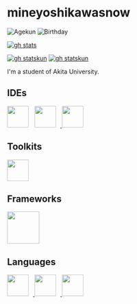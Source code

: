 # mineyoshikawasnow
![Agekun](https://img.shields.io/badge/Age-18-00AEEF?style=popout-square)
![Birthday](https://img.shields.io/badge/Birthday-2/3-purple?style=popout-square)

[![gh stats](https://github-readme-stats.vercel.app/api?username=mineyoshikawasnow&count_private=true&show_icons=true&theme=gotham)](https://github.com/mineyoshikawasnow)

[![gh statskun](https://github-readme-stats.vercel.app/api/pin/?username=SereneLinux&repo=serenelinux-kicks&theme=gotham)](https://github.com/SereneLinux/serenelinux-kicks)
[![gh statskun](https://github-readme-stats.vercel.app/api/pin/?username=FascodeNet&repo=userprofile_editor&theme=gotham)](https://github.com/FascodeNet/userprofile_editor)


I'm a student of Akita University.

## IDEs
<a href="https://code.visualstudio.com/insiders/">
<img style="padding-right:10px;" src="https://raw.githubusercontent.com/mineyoshikawasnow/mineyoshikawasnow/main/imgs/Visual_Studio_Code_Insiders_1.36_icon.svg" width="50px"></a>
<a href="https://visualstudio.microsoft.com/">
<img style="padding-right:10px;" src="https://raw.githubusercontent.com/mineyoshikawasnow/mineyoshikawasnow/main/imgs/BrandVisualStudioWin2019.svg" width=50px>
</a>
<a href="https://www.jetbrains.com/ja-jp/idea/">
<img src="https://raw.githubusercontent.com/mineyoshikawasnow/mineyoshikawasnow/main/imgs/IntelliJ_IDEA_Logo.svg" width=50px>
</a>

## Toolkits
<a href="https://www.qt.io/">
<img src="https://raw.githubusercontent.com/mineyoshikawasnow/mineyoshikawasnow/main/imgs/Qt_logo_2016.svg" width="50px"></a>

## Frameworks

<a href="https://reactjs.org/">
<img src="https://raw.githubusercontent.com/mineyoshikawasnow/mineyoshikawasnow/main/imgs/React-icon.svg" width="75px"></a>


## Languages
<a href="https://isocpp.org/">
<img style="padding-right:10px;" src="https://raw.githubusercontent.com/mineyoshikawasnow/mineyoshikawasnow/main/imgs/ISO_C++_Logo.svg" height="50px">
</a>
<a href="https://www.oracle.com/java/">
<img style="padding-right:10px;" src="https://raw.githubusercontent.com/mineyoshikawasnow/mineyoshikawasnow/main/imgs/java-icon.svg" height="50px">
</a>
<a href="https://docs.microsoft.com/en-us/dotnet/csharp/">
<img style="padding-right:10px;" src="https://raw.githubusercontent.com/mineyoshikawasnow/mineyoshikawasnow/main/imgs/C_Sharp_logo.svg" height="50px"></a>
